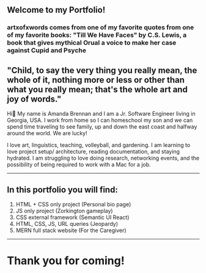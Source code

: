 ## Welcome to my Portfolio!

### artxofxwords comes from one of my favorite quotes from one of my favorite books: "Till We Have Faces" by C.S. Lewis, a book that gives mythical Orual a voice to make her case against Cupid and Psyche
## "Child, to say the very thing you really mean, the whole of it, nothing more or less or other than what you really mean; that's the whole art and joy of words."

Hi🌺 My name is Amanda Brennan and I am a Jr. Software Engineer living in Georgia, USA. I work from home so I can homeschool my son and we can spend time traveling to see family, up and down the east coast and halfway around the world. We are lucky!

I love art, linguistics, teaching, volleyball, and gardening. I am learning to love project setup/ architecture, reading documentation, and staying hydrated. I am struggling to love doing research, networking events, and the possibility of being required to work with a Mac for a job.

***

## In this portfolio you will find:
1. HTML + CSS only project (Personal bio page)
2. JS only project (Zorkington gameplay)
3. CSS external framework (Semantic UI React)
4. HTML, CSS, JS, URL queries (Jeopardy)
5. MERN full stack website (For the Caregiver)

***

# Thank you for coming!